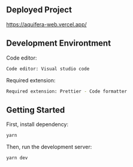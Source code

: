 ## Deployed Project
https://aquifera-web.vercel.app/

## Development Environtment
Code editor:
```bash
Code editor: Visual studio code
```
Required extension:
```bash
Required extension: Prettier - Code formatter
```

## Getting Started
First, install dependency:

```bash
yarn
```

Then, run the development server:

```bash
yarn dev
```
